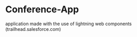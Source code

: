 # Conference-App
application made with the use of lightning web components (trailhead.salesforce.com)
